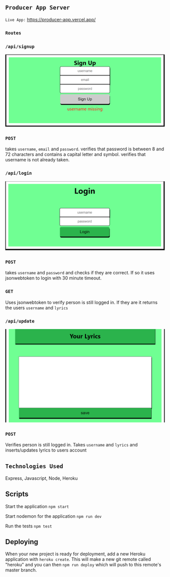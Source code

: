 ## `Producer App Server`

`Live App:` https://producer-app.vercel.app/

### `Routes`

### `/api/signup`

![](pictures/signuppage.PNG)

### `POST`
takes `username`, `email` and `password`.
verifies that password is between 8 and 72 characters and contains a capital letter and symbol.
verifies that username is not already taken.

### `/api/login`

![](pictures/loginpage.PNG)

### `POST`
takes `username` and `password` and checks if they are correct. If so it uses jsonwebtoken
to login with 30 minute timeout.

### `GET`
Uses jsonwebtoken to verify person is still logged in. If they are it returns the users
`username` and `lyrics`

### `/api/update`

![](pictures/lyricspage.PNG)

### `POST`
Verifies person is still logged in. Takes `username` and `lyrics` and inserts/updates lyrics to users account

## `Technologies Used`

Express, Javascript, Node, Heroku


## Scripts

Start the application `npm start`

Start nodemon for the application `npm run dev`

Run the tests `npm test`

## Deploying

When your new project is ready for deployment, add a new Heroku application with `heroku create`. This will make a new git remote called "heroku" and you can then `npm run deploy` which will push to this remote's master branch.
